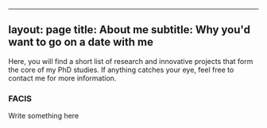 

---
layout: page
title: About me
subtitle: Why you'd want to go on a date with me
---

Here, you will find a short list of research and innovative projects that form the core of my PhD studies. If anything catches your eye, feel free to contact me for more information.


### FACIS

Write something here

